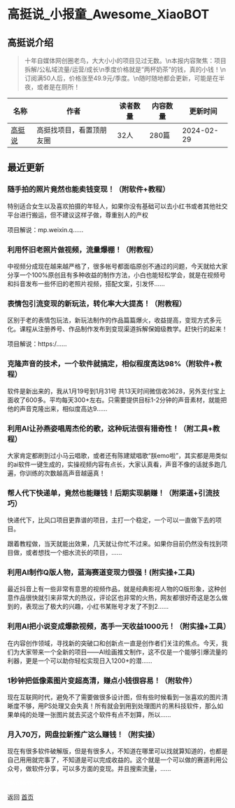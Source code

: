 # 高挺说_小报童_Awesome_XiaoBOT

## 高挺说介绍
> 十年自媒体网创圈老鸟，大大小小的项目见过无数。\n本报内容聚焦：项目拆解/公私域流量/运营/成长\n季度价格就是“两杯奶茶”的钱，真的小钱！\n订阅满50人后，价格涨至49.9元/季度。\n随时随地都会更新，可能是在半夜，或者是在厕所！  
  


|名称|作者|读者数量|内容数量|更新时间|
|---|---|---|---|---|
|[高挺说](https://xiaobot.net/p/gt20240102?refer=0b133df9-27dc-423b-8101-639049001c13)|高挺找项目，看置顶朋友圈|32人|280篇|2024-02-29|

## 最近更新
### 随手拍的照片竟然也能卖钱变现！（附软件+教程）

特别适合女生以及喜欢拍摄的年轻人，如果你没有基础可以去小红书或者其他社交平台进行搬运，但不建议这样子做，尊重别人的产权

项目解说：mp.weixin.q......

### 利用怀旧老照片做视频，流量爆棚！（附教程）

中视频分成现在越来越严格了，很多帐号都面临原创不通过的问题，今天就给大家分享一个100%原创且有多种收益的制作方法，小白也能轻松学会，就是在视频号和抖音发布一些怀旧的老照片视频，搭配文案，引发怀......

### 表情包引流变现的新玩法，转化率大大提高！（附教程）

区别于老的表情包玩法，新玩法制作的作品篇篇爆火，收益提高，变现方式多元化。课程从注册养号、作品制作发布到变现渠道拆解保姆级教学。赶快行的起来！

项目解说：https:/......

### 克隆声音的技术，一个软件就搞定，相似程度高达98%（附软件+教程）

软件是新出来的，我从1月19号到1月31号
共13天时间微信收3628，另外支付宝上面收了600多。平均每天300+左右。只需要提供目标1-2分钟的声音素材，就能把他的声音克隆出来，相似度高达9......

### 利用AI让孙燕姿唱周杰伦的歌，这种玩法很有猎奇性！（附工具+教程）

大家肯定都刷到过小马云唱歌，或者还有陈建斌唱歌“朕emo啦”，其实都是用类似的ai软件一键生成的，实操视频内容有点长，大家认真看，声音不像的话就多跑几遍，你训练的次数越高声音越逼真！

### 帮人代下快递单，竟然也能赚钱！后期实现躺赚！（附渠道+引流技巧）

快递代下，比风口项目更靠谱的项目，主打一个稳定，一个可以一直做下去的项目。

跟着教程做，当天就能出效果，几天就让你忙不过来。如果你目前仍然没有找到项目做，或者想找一个细水流长的项目，......

### 利用AI制作Q版人物，蓝海赛道变现力很强！(附实操+工具)

最近抖音上有一些非常有意思的视频作品，就是经典影视人物的Q版形象，这种创意作品很快就引来非常大的热议，评论区也非常的火热，网友都很好奇这是怎么做到的，表现出了极大的兴趣，小红书某账号才发了不到2......

### 利用AI把小说变成爆款视频，高手一天收益1000元！（附实操+工具）

在内容创作领域，寻找新的突破口和创新点一直是创作者们关注的焦点。今天，我们为大家带来一个全新的项目——AI绘画推文制作，这不仅是一个能够引爆流量的利器，更是一个可以助你轻松实现日入1200+的潜......

### 1秒钟把低像素图片变超高清，赚点小钱很容易！（附软件）

现在互联网时代，避免不了需要做很多设计图，但有些时候看到一张喜欢的图片清晰度不够，用PS处理又会失真！所有就会到用到处理图片的黑科技软件，那么如果单纯的处理一张图片就去买这个软件有点不划算，所以......

### 月入70万，网盘拉新推广这么赚钱！（附实操）

现在有很多软件破解版，但是有很多人，不知道在哪里可以找就算知道的，也都是自己用用就完事了，不知道是可以完成收益的。这个就是一个可以做的赛道利用公众号，做软件分享，可以多方面的变现。并且搜索流量，......


<a href="https://github.com/Reno9527/awesome-xiaobot" style="color: white; text-decoration: none;">awesome-xiaobot</a>

返回 [首页](../README.md)
